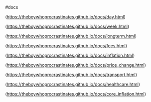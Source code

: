 #docs

(https://theboywhoprocrastinates.github.io/docs/day.html)

(https://theboywhoprocrastinates.github.io/docs/week.html)

(https://theboywhoprocrastinates.github.io/docs/longterm.html)

(https://theboywhoprocrastinates.github.io/docs/fees.html)

(https://theboywhoprocrastinates.github.io/docs/inflation.html)

(https://theboywhoprocrastinates.github.io/docs/price_change.html)

(https://theboywhoprocrastinates.github.io/docs/transport.html)

(https://theboywhoprocrastinates.github.io/docs/healthcare.html)

(https://theboywhoprocrastinates.github.io/docs/core_inflation.html)

